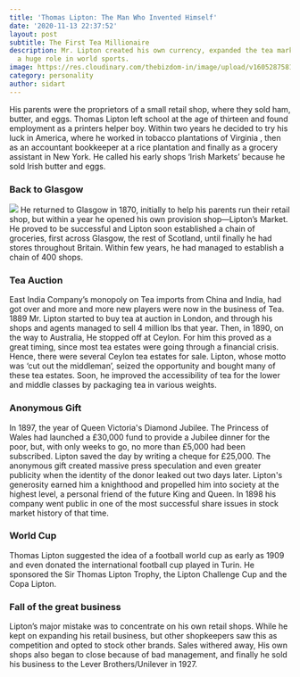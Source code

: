 ```yaml
---
title: 'Thomas Lipton: The Man Who Invented Himself'
date: '2020-11-13 22:37:52'
layout: post
subtitle: The First Tea Millionaire
description: Mr. Lipton created his own currency, expanded the tea market, and played
  a huge role in world sports.
image: https://res.cloudinary.com/thebizdom-in/image/upload/v1605287581/Lipton_k5896l.jpg
category: personality
author: sidart
---
```


His parents were the proprietors of a small retail shop, where they sold ham, butter, and eggs. Thomas Lipton left school at the age of thirteen and found employment as a printers helper boy. Within two years he decided to try his luck in America, where he worked in tobacco plantations of Virginia , then as an accountant bookkeeper at a rice plantation and finally as a grocery assistant in New York. 
He called his early shops ‘Irish Markets’ because he sold Irish butter and eggs.

### Back to Glasgow
![](https://res.cloudinary.com/thebizdom-in/image/upload/v1605288712/EmpMtxoVcAABsHK_qckziw.jpg)
He returned to Glasgow in 1870, initially to help his parents run their retail shop, but within a  year he opened his own  provision shop—Lipton’s Market. He proved to be successful and Lipton soon established a chain of groceries, first across Glasgow, the rest of Scotland, until finally he had stores throughout Britain. Within few years, he had managed to establish a chain of 400 shops. 
### Tea Auction
East India Company’s monopoly on Tea imports from China and India, had got over and more and more new players were now in the business of Tea. 1889 Mr. Lipton started to buy tea at auction in London, and through his
shops and agents managed to sell 4 million lbs that year. Then, in 1890, on the way to Australia, He stopped off at Ceylon.
For him this proved as a great timing, since most tea estates were going through a financial crisis. Hence, there were several Ceylon tea estates for sale. Lipton, whose motto was ‘cut out the middleman’, seized the opportunity and bought many of these tea estates. Soon, he improved the accessibility of tea for the lower and middle classes by packaging tea in various weights.

### Anonymous Gift
In 1897, the year of Queen Victoria's Diamond Jubilee. The Princess of Wales had launched a £30,000 fund to provide a Jubilee dinner for the poor, but, with only weeks to go, no more than £5,000 had been subscribed. Lipton saved the day by writing a cheque for £25,000. The anonymous gift created massive press speculation and even greater publicity when the identity of the donor leaked out two days later. Lipton's generosity earned him a knighthood and propelled him into society at the highest level, a personal friend of the future King and Queen.
In 1898 his company went public in one of the most successful share issues in stock market history of that time.
### World Cup
Thomas Lipton  suggested the idea of a football world cup as early as 1909 and even donated the international football cup played in Turin. He sponsored the Sir Thomas Lipton Trophy, the Lipton Challenge Cup and the Copa Lipton.
### Fall of the great business
Lipton’s major mistake was to concentrate on his own retail shops. While he kept on expanding his retail business,  but other shopkeepers saw this as competition and opted to stock other brands. Sales withered away, His own shops also began to close because of bad management, and finally he sold his business to the Lever Brothers/Unilever in 1927.
